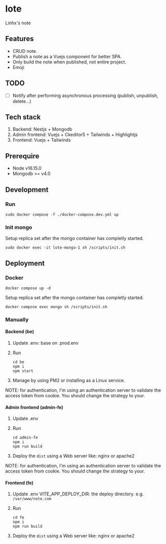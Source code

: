 # lote

Linhx's note

## Features

- CRUD note.
- Publish a note as a Vuejs component for better SPA.
- Only build the note when published, not entire project.
- Emoji

## TODO

- [ ] Notify after performing asynchronous processing (publish, unpublish, delete...)

## Tech stack

1. Backend: Nestjs + Mongodb
2. Admin frontend: Vuejs + Ckeditor5 + Tailwinds + Highlightjs
3. Frontend: Vuejs + Tailwinds

## Prerequire

- Node v16.15.0
- Mongodb >= v4.0

## Development

### Run

```shell
sudo docker compose -f ./docker-compose.dev.yml up
```

### Init mongo

Setup replica set after the mongo container has completly started.

```shell
sudo docker exec -it lote-mongo-1 sh /scripts/init.sh
```

## Deployment

### Docker

```shell
docker compose up -d
```

Setup replica set after the mongo container has completly started.

```shell
docker compose exec mongo sh /scripts/init.sh
```

### Manually

#### Backend (be)

1. Update .env: base on .prod.env

2. Run

    ```shell
    cd be
    npm i
    npm start
    ```

3. Manage by using PM2 or installing as a Linux service.

NOTE: for authentication, I'm using an authentication server to validate the access token from cookie.
You should change the strategy to your.

#### Admin frontend (admin-fe)

1. Update .env

2. Run

    ```shell
    cd admin-fe
    npm i
    npm run build
    ```

3. Deploy the `dist` using a Web server like: nginx or apache2

NOTE: for authentication, I'm using an authentication server to validate the access token from cookie.
You should change the strategy to your.

#### Frontend (fe)

1. Update .env
    VITE_APP_DEPLOY_DIR: the deploy directory. e.g. `/var/www/note.com`

2. Run

    ```shell
    cd fe
    npm i
    npm run build
    ```

3. Deploy the `dist` using a Web server like: nginx or apache2
